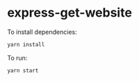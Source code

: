 # express-get-website

To install dependencies:

```bash
yarn install
```

To run:

```bash
yarn start
```
